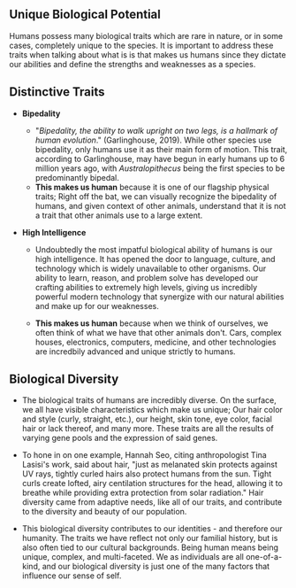 ## Unique Biological Potential

Humans possess many biological traits which are rare in nature, or in some cases, completely unique to the species. It is important to address these traits when talking about what is is that makes us humans since they dictate our abilities and define the strengths and weaknesses as a species.

## Distinctive Traits
- **Bipedality**
    - "*Bipedality, the ability to walk upright on two legs, is a hallmark of human evolution*." (Garlinghouse, 2019).
    While other species use bipedality, only humans use it as their main form of motion. This trait, according to Garlinghouse, may have begun in early humans up to 6 million years ago, with *Australopithecus* being the first species to be predominantly bipedal.
    - **This makes us human** because it is one of our flagship physical traits; Right off the bat, we can visually recognize the bipedality of humans,
      and given context of other animals, understand that it is not a trait that other animals use to a large extent.

- **High Intelligence**
    - Undoubtedly the most impatful biological ability of humans is our high intelligence. It has opened the door to language, culture, and technology
      which is widely unavailable to other organisms. Our ability to learn, reason, and problem solve has developed our crafting abilities to extremely
      high levels, giving us incredibly powerful modern technology that synergize with our natural abilities and make up for our weaknesses.

    - **This makes us human** because when we think of ourselves, we often think of what we have that other animals don't. Cars, complex houses, electronics,
      computers, medicine, and other technologies are incredbily advanced and unique strictly to humans.

## Biological Diversity
- The biological traits of humans are incredibly diverse. On the surface, we all have visible characteristics which make us unique; Our hair color and style (curly, straight, etc.), our height, skin tone, eye color, facial hair or lack thereof, and many more. These traits are all the results of varying gene pools and the expression of said genes.

- To hone in on one example, Hannah Seo, citing anthropologist Tina Lasisi's work, said about hair, "just as melanated skin protects against UV rays, tightly curled hairs also protect humans from the sun. Tight curls create lofted, airy centilation structures for the head, allowing it to breathe while providing extra protection from solar radiation." Hair diversity came from adaptive needs, like all of our traits, and contribute to the diversity and beauty of our population.

- This biological diversity contributes to our identities - and therefore our humanity. The traits we have reflect not only our familial history, but is also often tied to our cultural backgrounds. Being human means being unique, complex, and multi-faceted. We as individuals are all one-of-a-kind, and our biological diversity is just one of the many factors that influence our sense of self.